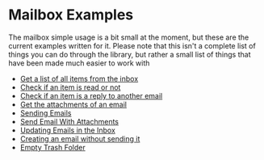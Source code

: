 # Mailbox Examples

The mailbox simple usage is a bit small at the moment, but these are the current examples written for it. Please note
that this isn't a complete list of things you can do through the library, but rather a small list of things that have
been made much easier to work with

 * [Get a list of all items from the inbox](listItems.php)
 * [Check if an item is read or not](checkItemRead.php)
 * [Check if an item is a reply to another email](checkItemIsAReply.php)
 * [Get the attachments of an email](gettingEmailAttachments.php)
 * [Sending Emails](sendMail.php)
 * [Send Email With Attachments](sendMailWithAttachments.php)
 * [Updating Emails in the Inbox](updateMessage.php)
 * [Creating an email without sending it](creatingAnEmailUnsent.php)
 * [Empty Trash Folder](emptyTrash.php)